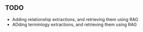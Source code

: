 ## TODO

- Adding relationship extractions, and retrieving them using RAG
- ADding terminlogy extractions, and retrieving them using RAG